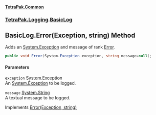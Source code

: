 #### [TetraPak.Common](index.md 'index')
### [TetraPak.Logging](TetraPak_Logging.md 'TetraPak.Logging').[BasicLog](TetraPak_Logging_BasicLog.md 'TetraPak.Logging.BasicLog')
## BasicLog.Error(Exception, string) Method
Adds an [System.Exception](https://docs.microsoft.com/en-us/dotnet/api/System.Exception 'System.Exception') and message of rank [Error](TetraPak_Logging_LogRank.md#TetraPak_Logging_LogRank_Error 'TetraPak.Logging.LogRank.Error').  
```csharp
public void Error(System.Exception exception, string message=null);
```
#### Parameters
<a name='TetraPak_Logging_BasicLog_Error(System_Exception_string)_exception'></a>
`exception` [System.Exception](https://docs.microsoft.com/en-us/dotnet/api/System.Exception 'System.Exception')  
An [System.Exception](https://docs.microsoft.com/en-us/dotnet/api/System.Exception 'System.Exception') to be logged.  
  
<a name='TetraPak_Logging_BasicLog_Error(System_Exception_string)_message'></a>
`message` [System.String](https://docs.microsoft.com/en-us/dotnet/api/System.String 'System.String')  
A textual message to be logged.  
  

Implements [Error(Exception, string)](TetraPak_Logging_ILog_Error(System_Exception_string).md 'TetraPak.Logging.ILog.Error(System.Exception, string)')  
